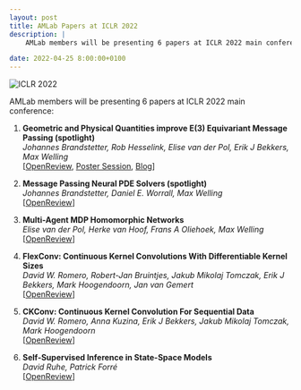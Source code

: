 ```yaml
---
layout: post
title: AMLab Papers at ICLR 2022
description: |
    AMLab members will be presenting 6 papers at ICLR 2022 main conference.

date: 2022-04-25 8:00:00+0100
---
```


![ICLR 2022](https://iclr.cc/static/core/img/ICLR-logo.svg)

AMLab members will be presenting 6 papers at ICLR 2022 main conference: 

1. **Geometric and Physical Quantities improve E(3) Equivariant Message Passing (spotlight)**   
*Johannes Brandstetter, Rob Hesselink, Elise van der Pol, Erik J Bekkers, Max Welling*   
[[OpenReview](https://openreview.net/forum?id=_xwr8gOBeV1), [Poster Session](https://iclr.cc/virtual/2022/poster/6225), [Blog](https://robdhess.github.io/Steerable-E3-GNN/)] 
 
2. **Message Passing Neural PDE Solvers (spotlight)**   
*Johannes Brandstetter, Daniel E. Worrall, Max Welling*  
[[OpenReview](https://openreview.net/forum?id=vSix3HPYKSU)]

3. **Multi-Agent MDP Homomorphic Networks**   
*Elise van der Pol, Herke van Hoof, Frans A Oliehoek, Max Welling*   
[[OpenReview](https://openreview.net/forum?id=H7HDG--DJF0)]

4. **FlexConv: Continuous Kernel Convolutions With Differentiable Kernel Sizes**   
*David W. Romero, Robert-Jan Bruintjes, Jakub Mikolaj Tomczak, Erik J Bekkers, Mark Hoogendoorn, Jan van Gemert*   
[[OpenReview](https://openreview.net/forum?id=3jooF27-0Wy)]

5. **CKConv: Continuous Kernel Convolution For Sequential Data**   
*David W. Romero, Anna Kuzina, Erik J Bekkers, Jakub Mikolaj Tomczak, Mark Hoogendoorn*   
[[OpenReview](https://openreview.net/forum?id=8FhxBtXSl0)]

6. **Self-Supervised Inference in State-Space Models**   
*David Ruhe, Patrick Forré*   
[[OpenReview](https://openreview.net/forum?id=VPjw9KPWRSK)] 

